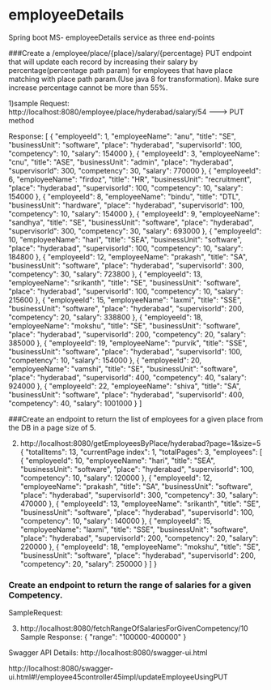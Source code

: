 # employeeDetails
Spring boot MS-
employeeDetails service as three end-points

###Create a /employee/place/{place}/salary/{percentage} PUT endpoint that will update each record by increasing their salary by percentage(percentage path param) 
for employees that have place matching with place path param.(Use java 8 for transformation). Make sure increase percentage cannot be more than 55%.

1)sample Request:
http://localhost:8080/employee/place/hyderabad/salary/54  ---> PUT method


Response: 
[
    {
        "employeeId": 1,
        "employeeName": "anu",
        "title": "SE",
        "businessUnit": "software",
        "place": "hyderabad",
        "supervisorId": 100,
        "competency": 10,
        "salary": 154000
    },
    {
        "employeeId": 3,
        "employeeName": "cnu",
        "title": "ASE",
        "businessUnit": "admin",
        "place": "hyderabad",
        "supervisorId": 300,
        "competency": 30,
        "salary": 770000
    },
    {
        "employeeId": 6,
        "employeeName": "firdoz",
        "title": "HR",
        "businessUnit": "recruitment",
        "place": "hyderabad",
        "supervisorId": 100,
        "competency": 10,
        "salary": 154000
    },
    {
        "employeeId": 8,
        "employeeName": "bindu",
        "title": "DTL",
        "businessUnit": "hardware",
        "place": "hyderabad",
        "supervisorId": 100,
        "competency": 10,
        "salary": 154000
    },
    {
        "employeeId": 9,
        "employeeName": "sandhya",
        "title": "SE",
        "businessUnit": "software",
        "place": "hyderabad",
        "supervisorId": 300,
        "competency": 30,
        "salary": 693000
    },
    {
        "employeeId": 10,
        "employeeName": "hari",
        "title": "SEA",
        "businessUnit": "software",
        "place": "hyderabad",
        "supervisorId": 100,
        "competency": 10,
        "salary": 184800
    },
    {
        "employeeId": 12,
        "employeeName": "prakash",
        "title": "SA",
        "businessUnit": "software",
        "place": "hyderabad",
        "supervisorId": 300,
        "competency": 30,
        "salary": 723800
    },
    {
        "employeeId": 13,
        "employeeName": "srikanth",
        "title": "SE",
        "businessUnit": "software",
        "place": "hyderabad",
        "supervisorId": 100,
        "competency": 10,
        "salary": 215600
    },
    {
        "employeeId": 15,
        "employeeName": "laxmi",
        "title": "SSE",
        "businessUnit": "software",
        "place": "hyderabad",
        "supervisorId": 200,
        "competency": 20,
        "salary": 338800
    },
    {
        "employeeId": 18,
        "employeeName": "mokshu",
        "title": "SE",
        "businessUnit": "software",
        "place": "hyderabad",
        "supervisorId": 200,
        "competency": 20,
        "salary": 385000
    },
    {
        "employeeId": 19,
        "employeeName": "purvik",
        "title": "SSE",
        "businessUnit": "software",
        "place": "hyderabad",
        "supervisorId": 100,
        "competency": 10,
        "salary": 154000
    },
    {
        "employeeId": 20,
        "employeeName": "vamshi",
        "title": "SE",
        "businessUnit": "software",
        "place": "hyderabad",
        "supervisorId": 400,
        "competency": 40,
        "salary": 924000
    },
    {
        "employeeId": 22,
        "employeeName": "shiva",
        "title": "SA",
        "businessUnit": "software",
        "place": "hyderabad",
        "supervisorId": 400,
        "competency": 40,
        "salary": 1001000
    }
]


###Create an endpoint to return the list of employees for a given place from the DB in a page size of 5. 

2) http://localhost:8080/getEmployeesByPlace/hyderabad?page=1&size=5
{
    "totalItems": 13,
    "currentPage index": 1,
    "totalPages": 3,
    "employees": [
        {
            "employeeId": 10,
            "employeeName": "hari",
            "title": "SEA",
            "businessUnit": "software",
            "place": "hyderabad",
            "supervisorId": 100,
            "competency": 10,
            "salary": 120000
        },
        {
            "employeeId": 12,
            "employeeName": "prakash",
            "title": "SA",
            "businessUnit": "software",
            "place": "hyderabad",
            "supervisorId": 300,
            "competency": 30,
            "salary": 470000
        },
        {
            "employeeId": 13,
            "employeeName": "srikanth",
            "title": "SE",
            "businessUnit": "software",
            "place": "hyderabad",
            "supervisorId": 100,
            "competency": 10,
            "salary": 140000
        },
        {
            "employeeId": 15,
            "employeeName": "laxmi",
            "title": "SSE",
            "businessUnit": "software",
            "place": "hyderabad",
            "supervisorId": 200,
            "competency": 20,
            "salary": 220000
        },
        {
            "employeeId": 18,
            "employeeName": "mokshu",
            "title": "SE",
            "businessUnit": "software",
            "place": "hyderabad",
            "supervisorId": 200,
            "competency": 20,
            "salary": 250000
        }
    ]
}




### Create an endpoint to return the range of salaries for a given Competency.
SampleRequest:

3) http://localhost:8080/fetchRangeOfSalariesForGivenCompetency/10
Sample Response:
{
    "range": "100000-400000"
}


Swagger API Details:
http://localhost:8080/swagger-ui.html

http://localhost:8080/swagger-ui.html#!/employee45controller45impl/updateEmployeeUsingPUT
